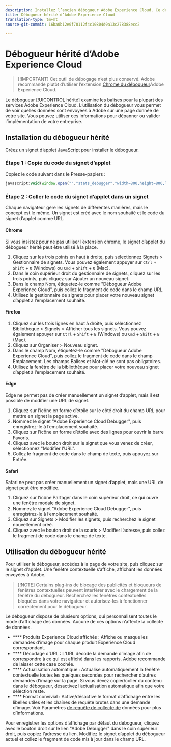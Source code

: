 ```yaml
---
description: Installez l’ancien débogueur Adobe Experience Cloud. Ce débogueur examine les balises pour Analytics, Target, Advertising Cloud, Identity Service, DTM et Launch.
title: Débogueur hérité d’Adobe Experience Cloud
translation-type: tm+mt
source-git-commit: 16ba0b12e0f70112f4c10804d0a13c278388ecc2

---
```



# Débogueur hérité d’Adobe Experience Cloud

> [!IMPORTANT] Cet outil de débogage n’est plus conservé. Adobe recommande plutôt d’utiliser l’extension [Chrome du débogueur](https://docs.adobe.com/content/help/en/debugger/using/experience-cloud-debugger.html)Adobe Experience Cloud.

Le débogueur [!UICONTROL hérité] examine les balises pour la plupart des services Adobe Experience Cloud. L’utilisation du débogueur vous permet de voir quelles données sont envoyées à Adobe sur une page donnée de votre site. Vous pouvez utiliser ces informations pour dépanner ou valider l’implémentation de votre entreprise.

## Installation du débogueur hérité

Créez un signet d’applet JavaScript pour installer le débogueur.

### Étape 1 : Copie du code du signet d’applet

Copiez le code suivant dans le Presse-papiers :

```JavaScript
javascript:void(window.open("","stats_debugger","width=800,height=800,location=0,menubar=0,status=1,toolbar=0,resizable=1,scrollbars=1").document.write("<script language=\"JavaScript\" id=dbg src=\"https://www.adobetag.com/d1/digitalpulsedebugger/live/DPD.js\"></"+"script>"+"<script language=\"JavaScript\">window.focus();</script>"));
```

### Étape 2 : Coller le code du signet d’applet dans un signet

Chaque navigateur gère les signets de différentes manières, mais le concept est le même. Un signet est créé avec le nom souhaité et le code du signet d’applet comme URL.

#### Chrome

Si vous insistez pour ne pas utiliser l’extension [](https://docs.adobe.com/content/help/en/debugger/using/experience-cloud-debugger.html)chrome, le signet d’applet du débogueur hérité peut être utilisé à la place.

1. Cliquez sur les trois points en haut à droite, puis sélectionnez Signets &gt; Gestionnaire de signets. Vous pouvez également appuyer sur `Ctrl` + `Shift` + `O` (Windows) ou `Cmd` + `Shift` + `O` (Mac).
2. Dans le coin supérieur droit du gestionnaire de signets, cliquez sur les trois points, puis cliquez sur Ajouter un nouveau signet.
3. Dans le champ Nom, étiquetez-le comme "Débogueur Adobe Experience Cloud", puis collez le fragment de code dans le champ URL.
4. Utilisez le gestionnaire de signets pour placer votre nouveau signet d’applet à l’emplacement souhaité.

#### Firefox

1. Cliquez sur les trois lignes en haut à droite, puis sélectionnez Bibliothèque &gt; Signets &gt; Afficher tous les signets. Vous pouvez également appuyer sur `Ctrl` + `Shift` + `B` (Windows) ou `Cmd` + `Shift` + `B` (Mac).
2. Cliquez sur Organiser &gt; Nouveau signet.
3. Dans le champ Nom, étiquetez-le comme "Débogueur Adobe Experience Cloud", puis collez le fragment de code dans le champ Emplacement. Les champs Balises et Mot-clé ne sont pas obligatoires.
4. Utilisez la fenêtre de la bibliothèque pour placer votre nouveau signet d’applet à l’emplacement souhaité.

#### Edge

Edge ne permet pas de créer manuellement un signet d’applet, mais il est possible de modifier une URL de signet.

1. Cliquez sur l’icône en forme d’étoile sur le côté droit du champ URL pour mettre en signet la page active.
2. Nommez le signet "Adobe Experience Cloud Debugger", puis enregistrez-le à l’emplacement souhaité.
3. Cliquez sur l’icône en forme d’étoile avec des lignes pour ouvrir la barre Favoris.
4. Cliquez avec le bouton droit sur le signet que vous venez de créer, sélectionnez "Modifier l'URL".
5. Collez le fragment de code dans le champ de texte, puis appuyez sur Entrée.

#### Safari

Safari ne peut pas créer manuellement un signet d’applet, mais une URL de signet peut être modifiée.

1. Cliquez sur l’icône Partager dans le coin supérieur droit, ce qui ouvre une fenêtre modale de signet.
2. Nommez le signet "Adobe Experience Cloud Debugger", puis enregistrez-le à l’emplacement souhaité.
3. Cliquez sur Signets &gt; Modifier les signets, puis recherchez le signet nouvellement créé.
4. Cliquez avec le bouton droit de la souris &gt; Modifier l’adresse, puis collez le fragment de code dans le champ de texte.

## Utilisation du débogueur hérité

Pour utiliser le débogueur, accédez à la page de votre site, puis cliquez sur le signet d’applet. Une fenêtre contextuelle s’affiche, affichant les données envoyées à Adobe.

> [!NOTE] Certains plug-ins de blocage des publicités et bloqueurs de fenêtres contextuelles peuvent interférer avec le chargement de la fenêtre du débogueur. Recherchez les fenêtres contextuelles bloquées dans votre navigateur et autorisez-les à fonctionner correctement pour le débogueur.

Le débogueur dispose de plusieurs options, qui personnalisent toutes le mode d’affichage des données. Aucune de ces options n’affecte la collecte de données.

* **** Produits Experience Cloud affichés : Affiche ou masque les demandes d’image pour chaque produit Experience Cloud correspondant.
* **** Décodage d’URL : L’URL décode la demande d’image afin de correspondre à ce qui est affiché dans les rapports. Adobe recommande de laisser cette case cochée.
* **** Actualisation automatique : Actualise automatiquement la fenêtre contextuelle toutes les quelques secondes pour rechercher d’autres demandes d’image sur la page. Si vous devez copier/coller du contenu dans le débogueur, désactivez l’actualisation automatique afin que votre sélection reste.
* **** Format convivial : Active/désactive le format d’affichage entre les libellés utiles et les chaînes de requête brutes dans une demande d’image. Voir Paramètres [de requête de collecte de](../js-implementation/data-collection/query-parameters.md) données pour plus d’informations.

Pour enregistrer les options d’affichage par défaut du débogueur, cliquez avec le bouton droit sur le lien "Adobe Debugger" dans le coin supérieur droit, puis copiez l’adresse du lien. Modifiez le signet d’applet du débogueur actuel et collez le fragment de code mis à jour dans le champ URL.
